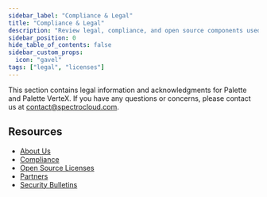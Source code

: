 ```yaml
---
sidebar_label: "Compliance & Legal"
title: "Compliance & Legal"
description: "Review legal, compliance, and open source components used in Palette."
sidebar_position: 0
hide_table_of_contents: false
sidebar_custom_props:
  icon: "gavel"
tags: ["legal", "licenses"]
---
```


This section contains legal information and acknowledgments for Palette and Palette VerteX. If you have any questions or
concerns, please contact us at [contact@spectrocloud.com](mailto:contact@spectrocloud.com).

## Resources

- [About Us](https://www.spectrocloud.com/company)
- [Compliance](compliance.md)
- [Open Source Licenses](oss-licenses.md)
- [Partners](https://www.spectrocloud.com/partners)
- [Security Bulletins](../security-bulletins/security-bulletins.md)

